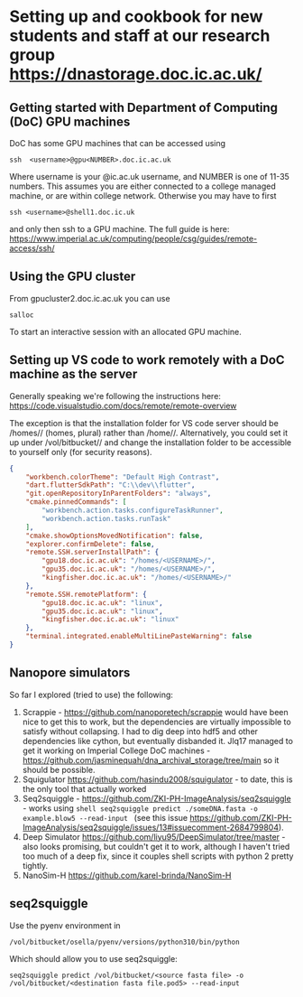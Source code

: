 # Setting up and cookbook for new students and staff at our research group https://dnastorage.doc.ic.ac.uk/

## Getting started with Department of Computing (DoC) GPU machines
DoC has some GPU machines that can be accessed using
```console
ssh  <username>@gpu<NUMBER>.doc.ic.ac.uk
```
Where username is your @ic.ac.uk username, and NUMBER is one of 11-35 numbers.
This assumes you are either connected to a college managed machine, or are within college network. 
Otherwise you may have to first 
```console
ssh <username>@shell1.doc.ic.uk
```
and only then ssh to a GPU machine. The full guide is here: https://www.imperial.ac.uk/computing/people/csg/guides/remote-access/ssh/

## Using the GPU cluster
From gpucluster2.doc.ic.ac.uk you can use
```console
salloc
```
To start an interactive session with an allocated GPU machine.

## Setting up VS code to work remotely with a DoC machine as the server
Generally speaking we're following the instructions here: https://code.visualstudio.com/docs/remote/remote-overview

The exception is that the installation folder for VS code server should be /homes/<USERNAME>/ (homes, plural) rather than /home/<USERNAME>/. Alternatively, you could set it up under /vol/bitbucket/<USERNAME>/ and change the installation folder to be accessible to yourself only (for security reasons).

```json
{
    "workbench.colorTheme": "Default High Contrast",
    "dart.flutterSdkPath": "C:\\dev\\flutter",
    "git.openRepositoryInParentFolders": "always",
    "cmake.pinnedCommands": [
        "workbench.action.tasks.configureTaskRunner",
        "workbench.action.tasks.runTask"
    ],
    "cmake.showOptionsMovedNotification": false,
    "explorer.confirmDelete": false,
    "remote.SSH.serverInstallPath": {
        "gpu18.doc.ic.ac.uk": "/homes/<USERNAME>/",
        "gpu35.doc.ic.ac.uk": "/homes/<USERNAME>/",
        "kingfisher.doc.ic.ac.uk": "/homes/<USERNAME>/"
    },
    "remote.SSH.remotePlatform": {
        "gpu18.doc.ic.ac.uk": "linux",
        "gpu35.doc.ic.ac.uk": "linux",
        "kingfisher.doc.ic.ac.uk": "linux"
    },
    "terminal.integrated.enableMultiLinePasteWarning": false
}

```
## Nanopore simulators
So far I explored (tried to use) the following:
1. Scrappie - https://github.com/nanoporetech/scrappie would have been nice to get this to work, but the dependencies are virtually impossible to satisfy without collapsing. I had to dig deep into hdf5 and other dependencies like cython, but eventually disbanded it. Jlq17 managed to get it working on Imperial College DoC machines - https://github.com/jasminequah/dna_archival_storage/tree/main so it should be possible.
2. Squigulator https://github.com/hasindu2008/squigulator - to date, this is the only tool that actually worked
3. Seq2squiggle - https://github.com/ZKI-PH-ImageAnalysis/seq2squiggle - works using ```shell seq2squiggle predict ./someDNA.fasta -o example.blow5 --read-input ``` (see this issue https://github.com/ZKI-PH-ImageAnalysis/seq2squiggle/issues/13#issuecomment-2684799804).
4. Deep Simulator https://github.com/liyu95/DeepSimulator/tree/master - also looks promising, but couldn't get it to work, although I haven't tried too much of a deep fix, since it couples shell scripts with python 2 pretty tightly.
5. NanoSim-H https://github.com/karel-brinda/NanoSim-H


## seq2squiggle
Use the pyenv environment in
```console
/vol/bitbucket/osella/pyenv/versions/python310/bin/python
```
Which should allow you to use seq2squiggle:
```console
seq2squiggle predict /vol/bitbucket/<source fasta file> -o /vol/bitbucket/<destination fasta file.pod5> --read-input
```
